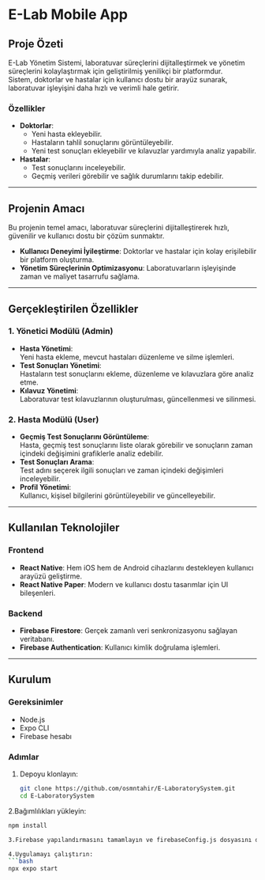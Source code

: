 # **E-Lab Mobile App**

## **Proje Özeti**  
E-Lab Yönetim Sistemi, laboratuvar süreçlerini dijitalleştirmek ve yönetim süreçlerini kolaylaştırmak için geliştirilmiş yenilikçi bir platformdur.  
Sistem, doktorlar ve hastalar için kullanıcı dostu bir arayüz sunarak, laboratuvar işleyişini daha hızlı ve verimli hale getirir.  

### **Özellikler**  
- **Doktorlar**:  
  - Yeni hasta ekleyebilir.  
  - Hastaların tahlil sonuçlarını görüntüleyebilir.  
  - Yeni test sonuçları ekleyebilir ve kılavuzlar yardımıyla analiz yapabilir.  
- **Hastalar**:  
  - Test sonuçlarını inceleyebilir.  
  - Geçmiş verileri görebilir ve sağlık durumlarını takip edebilir.  

---

## **Projenin Amacı**  
Bu projenin temel amacı, laboratuvar süreçlerini dijitalleştirerek hızlı, güvenilir ve kullanıcı dostu bir çözüm sunmaktır.  

- **Kullanıcı Deneyimi İyileştirme**: Doktorlar ve hastalar için kolay erişilebilir bir platform oluşturma.  
- **Yönetim Süreçlerinin Optimizasyonu**: Laboratuvarların işleyişinde zaman ve maliyet tasarrufu sağlama.  

---

## **Gerçekleştirilen Özellikler**  

### **1. Yönetici Modülü (Admin)**  
- **Hasta Yönetimi**:  
  Yeni hasta ekleme, mevcut hastaları düzenleme ve silme işlemleri.  
- **Test Sonuçları Yönetimi**:  
  Hastaların test sonuçlarını ekleme, düzenleme ve kılavuzlara göre analiz etme.  
- **Kılavuz Yönetimi**:  
  Laboratuvar test kılavuzlarının oluşturulması, güncellenmesi ve silinmesi.  

### **2. Hasta Modülü (User)**  
- **Geçmiş Test Sonuçlarını Görüntüleme**:  
  Hasta, geçmiş test sonuçlarını liste olarak görebilir ve sonuçların zaman içindeki değişimini grafiklerle analiz edebilir.  
- **Test Sonuçları Arama**:  
  Test adını seçerek ilgili sonuçları ve zaman içindeki değişimleri inceleyebilir.  
- **Profil Yönetimi**:  
  Kullanıcı, kişisel bilgilerini görüntüleyebilir ve güncelleyebilir.  

---

## **Kullanılan Teknolojiler**  

### **Frontend**  
- **React Native**: Hem iOS hem de Android cihazlarını destekleyen kullanıcı arayüzü geliştirme.  
- **React Native Paper**: Modern ve kullanıcı dostu tasarımlar için UI bileşenleri.  

### **Backend**  
- **Firebase Firestore**: Gerçek zamanlı veri senkronizasyonu sağlayan veritabanı.  
- **Firebase Authentication**: Kullanıcı kimlik doğrulama işlemleri.  

---

## **Kurulum**  

### **Gereksinimler**  
- Node.js  
- Expo CLI  
- Firebase hesabı  

### **Adımlar**  
1. Depoyu klonlayın:  
   ```bash
   git clone https://github.com/osmntahir/E-LaboratorySystem.git
   cd E-LaboratorySystem

2.Bağımlılıkları yükleyin: 
   ```bash
  npm install

3.Firebase yapılandırmasını tamamlayın ve firebaseConfig.js dosyasını düzenleyin.
 
4.Uygulamayı çalıştırın:
  ```bash
  npx expo start

